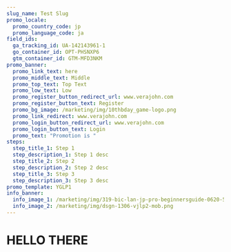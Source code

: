 ```yaml
---
slug_name: Test Slug
promo_locale:
  promo_country_code: jp
  promo_language_code: ja
field_ids:
  ga_tracking_id: UA-142143961-1
  go_container_id: OPT-PHSNXP6
  gtm_container_id: GTM-MFD3NKM
promo_banner:
  promo_link_text: here
  promo_middle_text: Middle
  promo_top_text: Top Text
  promo_low_text: Low
  promo_register_button_redirect_url: www.verajohn.com
  promo_register_button_text: Register
  promo_bg_image: /marketing/img/10thbday_game-logo.png
  promo_link_redirect: www.verajohn.com
  promo_login_button_redirect_url: www.verajohn.com
  promo_login_button_text: Login
  promo_text: "Promotion is "
steps:
  step_title_1: Step 1
  step_description_1: Step 1 desc
  step_title_2: Step 2
  step_description_2: Step 2 desc
  step_title_3: Step 3
  step_description_3: Step 3 desc
promo_template: YGLP1
info_banner:
  info_image_1: /marketing/img/319-bic-lan-jp-pro-beginnersguide-0620-500WC-stamp.png
  info_image_2: /marketing/img/dsgn-1306-vjlp2-mob.png
---
```

<h1>HELLO THERE</h1>